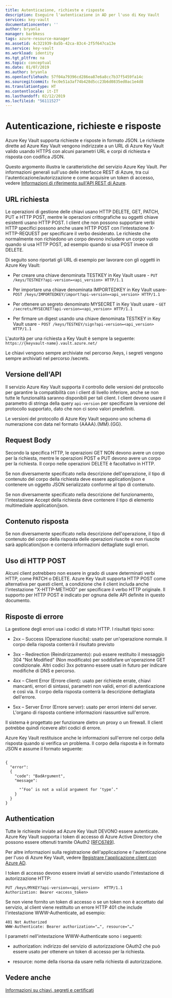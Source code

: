 ```yaml
---
title: Autenticazione, richieste e risposte
description: Eseguire l'autenticazione in AD per l'uso di Key Vault
services: key-vault
documentationcenter: ''
author: bryanla
manager: barbkess
tags: azure-resource-manager
ms.assetid: 4c321939-8a5b-42ca-83c4-2f5f647ca13e
ms.service: key-vault
ms.workload: identity
ms.tgt_pltfrm: na
ms.topic: conceptual
ms.date: 01/07/2019
ms.author: bryanla
ms.openlocfilehash: 57f04a79396cd286ea87e6a8cc7b37f5459fa14c
ms.sourcegitcommit: fec0e51a3af74b428d5cc23b6d0835ed0ac1e4d8
ms.translationtype: HT
ms.contentlocale: it-IT
ms.lasthandoff: 02/12/2019
ms.locfileid: "56111527"
---
```

# <a name="authentication-requests-and-responses"></a>Autenticazione, richieste e risposte

Azure Key Vault supporta richieste e risposte in formato JSON. Le richieste dirette ad Azure Key Vault vengono indirizzate a un URL di Azure Key Vault valido usando HTTPS con alcuni parametri URL e corpi di richiesta e risposta con codifica JSON.

Questo argomento illustra le caratteristiche del servizio Azure Key Vault. Per informazioni generali sull'uso delle interfacce REST di Azure, tra cui l'autenticazione/autorizzazione e come acquisire un token di accesso, vedere [Informazioni di riferimento sull'API REST di Azure](https://docs.microsoft.com/rest/api/azure).

## <a name="request-url"></a>URL richiesta  
 Le operazioni di gestione delle chiavi usano HTTP DELETE, GET, PATCH, PUT e HTTP POST, mentre le operazioni crittografiche su oggetti chiave esistenti usano HTTP POST. I client che non possono supportare verbi HTTP specifici possono anche usare HTTP POST con l'intestazione X-HTTP-REQUEST per specificare il verbo desiderato. Le richieste che normalmente non richiedono un corpo devono includere un corpo vuoto quando si usa HTTP POST, ad esempio quando si usa POST invece di DELETE.  

 Di seguito sono riportati gli URL di esempio per lavorare con gli oggetti in Azure Key Vault:  

-   Per creare una chiave denominata TESTKEY in Key Vault usare - `PUT /keys/TESTKEY?api-version=<api_version> HTTP/1.1`  

-   Per importare una chiave denominata IMPORTEDKEY in Key Vault usare- `POST /keys/IMPORTEDKEY/import?api-version=<api_version> HTTP/1.1`  

-   Per ottenere un segreto denominato MYSECRET in Key Vault usare - `GET /secrets/MYSECRET?api-version=<api_version> HTTP/1.1`  

-   Per firmare un digest usando una chiave denominata TESTKEY in Key Vault usare - `POST /keys/TESTKEY/sign?api-version=<api_version> HTTP/1.1`  

 L'autorità per una richiesta a Key Vault è sempre la seguente: `https://{keyvault-name}.vault.azure.net/`  

 Le chiavi vengono sempre archiviate nel percorso /keys, i segreti vengono sempre archiviati nel percorso /secrets.  

## <a name="api-version"></a>Versione dell'API  
 Il servizio Azure Key Vault supporta il controllo delle versioni del protocollo per garantire la compatibilità con i client di livello inferiore, anche se non tutte le funzionalità saranno disponibili per tali client. I client devono usare il parametro di stringa della query `api-version` per specificare la versione del protocollo supportato, dato che non ci sono valori predefiniti.  

 Le versioni del protocollo di Azure Key Vault seguono uno schema di numerazione con data nel formato {AAAA}.{MM}.{GG}.  

## <a name="request-body"></a>Request Body  
 Secondo la specifica HTTP, le operazioni GET NON devono avere un corpo per la richiesta, mentre le operazioni POST e PUT devono avere un corpo per la richiesta. Il corpo nelle operazioni DELETE è facoltativo in HTTP.  

 Se non diversamente specificato nella descrizione dell'operazione, il tipo di contenuto del corpo della richiesta deve essere application/json e contenere un oggetto JSON serializzato conforme al tipo di contenuto.  

 Se non diversamente specificato nella descrizione del funzionamento, l'intestazione Accept della richiesta deve contenere il tipo di elemento multimediale application/json.  

## <a name="response-body"></a>Contenuto risposta  
 Se non diversamente specificato nella descrizione dell'operazione, il tipo di contenuto del corpo della risposta delle operazioni riuscite e non riuscite sarà application/json e conterrà informazioni dettagliate sugli errori.  

## <a name="using-http-post"></a>Uso di HTTP POST  
 Alcuni client potrebbero non essere in grado di usare determinati verbi HTTP, come PATCH o DELETE. Azure Key Vault supporta HTTP POST come alternativa per questi client, a condizione che il client includa anche l'intestazione "X-HTTP-METHOD" per specificare il verbo HTTP originale. Il supporto per HTTP POST è indicato per ognuna delle API definite in questo documento.  

## <a name="error-responses"></a>Risposte di errore  
 La gestione degli errori usa i codici di stato HTTP. I risultati tipici sono:  

-   2xx – Success (Operazione riuscita): usato per un'operazione normale. Il corpo della risposta conterrà il risultato previsto  

-   3xx – Redirection (Reindirizzamento): può essere restituito il messaggio 304 "Not Modified" (Non modificato) per soddisfare un'operazione GET condizionale. Altri codici 3xx potranno essere usati in futuro per indicare modifiche di DNS e percorso.  

-   4xx – Client Error (Errore client): usato per richieste errate, chiavi mancanti, errori di sintassi, parametri non validi, errori di autenticazione e così via. Il corpo della risposta conterrà la descrizione dettagliata dell'errore.  

-   5xx – Server Error (Errore server): usato per errori interni del server. L'organo di risposta contiene informazioni riassuntive sull'errore.  

 Il sistema è progettato per funzionare dietro un proxy o un firewall. Il client potrebbe quindi ricevere altri codici di errore.  

 Azure Key Vault restituisce anche le informazioni sull'errore nel corpo della risposta quando si verifica un problema. Il corpo della risposta è in formato JSON e assume il formato seguente:  

```  

{  
  "error":  
  {  
    "code": "BadArgument",  
    "message":  

      "’Foo’ is not a valid argument for ‘type’."  
    }  
  }  
}  

```  

## <a name="authentication"></a>Authentication  
 Tutte le richieste inviate ad Azure Key Vault DEVONO essere autenticate. Azure Key Vault supporta i token di accesso di Azure Active Directory che possono essere ottenuti tramite OAuth2 [[RFC6749](http://tools.ietf.org/html/rfc6749)]. 
 
 Per altre informazioni sulla registrazione dell'applicazione e l'autenticazione per l'uso di Azure Key Vault, vedere [Registrare l'applicazione client con Azure AD](https://docs.microsoft.com/rest/api/azure/index#register-your-client-application-with-azure-ad).
 
 I token di accesso devono essere inviati al servizio usando l'intestazione di autorizzazione HTTP:  

```  
PUT /keys/MYKEY?api-version=<api_version>  HTTP/1.1  
Authorization: Bearer <access_token>  

```  

 Se non viene fornito un token di accesso o se un token non è accettato dal servizio, al client viene restituito un errore HTTP 401 che include l'intestazione WWW-Authenticate, ad esempio:  

```  
401 Not Authorized  
WWW-Authenticate: Bearer authorization="…", resource="…"  

```  

 I parametri nell'intestazione WWW-Authenticate sono i seguenti:  

-   authorization: indirizzo del servizio di autorizzazione OAuth2 che può essere usato per ottenere un token di accesso per la richiesta.  

-   resource: nome della risorsa da usare nella richiesta di autorizzazione.  

## <a name="see-also"></a>Vedere anche  
 [Informazioni su chiavi, segreti e certificati](about-keys-secrets-and-certificates.md)
